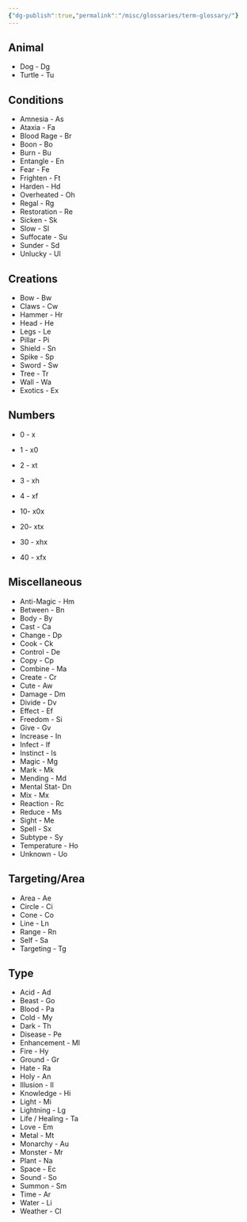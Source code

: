 ```yaml
---
{"dg-publish":true,"permalink":"/misc/glossaries/term-glossary/"}
---
```


## Animal
- Dog - Dg 
- Turtle - Tu

## Conditions
- Amnesia - As
- Ataxia - Fa
- Blood Rage - Br
- Boon - Bo
- Burn - Bu
- Entangle - En
- Fear - Fe
- Frighten - Ft
- Harden - Hd
- Overheated - Oh
- Regal - Rg
- Restoration - Re
- Sicken - Sk
- Slow - Sl
- Suffocate - Su
- Sunder - Sd
- Unlucky - Ul

## Creations
- Bow - Bw
- Claws - Cw
- Hammer - Hr
- Head - He
- Legs - Le
- Pillar - Pi
- Shield - Sn
- Spike - Sp
- Sword - Sw
- Tree - Tr
- Wall - Wa
- Exotics - Ex

## Numbers
- 0 - x
- 1 - x0
- 2 - xt
- 3 - xh
- 4 - xf

- 10- x0x
- 20- xtx
- 30 - xhx
- 40 - xfx

## Miscellaneous 
- Anti-Magic - Hm
- Between - Bn
- Body - By
- Cast - Ca
- Change - Dp
- Cook - Ck
- Control - De
- Copy - Cp
- Combine - Ma
- Create - Cr
- Cute - Aw
- Damage - Dm
- Divide - Dv
- Effect - Ef
- Freedom - Si
- Give - Gv
- Increase - In
- Infect - If
- Instinct - Is
- Magic - Mg
- Mark - Mk
- Mending - Md
- Mental Stat- Dn
- Mix - Mx
- Reaction - Rc
- Reduce - Ms
- Sight - Me
- Spell - Sx
- Subtype - Sy
- Temperature - Ho
- Unknown - Uo

## Targeting/Area
- Area - Ae
- Circle - Ci
- Cone - Co
- Line - Ln
- Range - Rn
- Self - Sa
- Targeting - Tg

## Type
- Acid - Ad
- Beast - Go
- Blood - Pa
- Cold - My
- Dark - Th
- Disease - Pe
- Enhancement - Ml
- Fire - Hy
- Ground - Gr
- Hate - Ra
- Holy - An
- Illusion - Il 
- Knowledge - Hi
- Light - Mi
- Lightning - Lg
- Life / Healing - Ta
- Love - Em
- Metal - Mt
- Monarchy - Au
- Monster - Mr
- Plant - Na
- Space - Ec
- Sound - So
- Summon - Sm
- Time - Ar
- Water - Li
- Weather - Cl